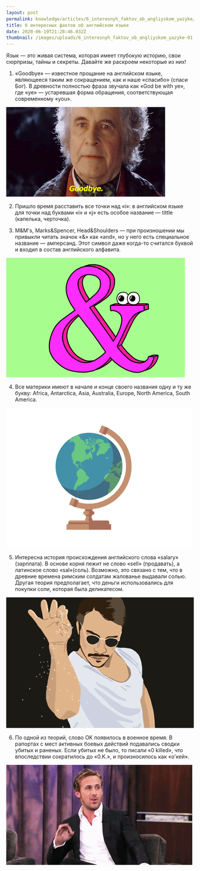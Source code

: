 ```yaml
---
layout: post
permalink: knowledge/articles/6_interesnyh_faktov_ob_angliyskom_yazyke/index.html
title: 6 интересных фактов об английском языке
date: 2020-06-19T21:28:46.032Z
thumbnail: /images/uploads/6_interesnyh_faktov_ob_angliyskom_yazyke-01.jpg
---
```

Язык — это живая система, которая имеет глубокую историю, свои сюрпризы, тайны и секреты. Давайте же раскроем некоторые из них!

1. «Goodbye» — известное прощание на английском языке, являющееся таким же сокращением, как и наше «спасибо» (спаси Бог). В древности полностью фраза звучала как «God be with ye», где «ye» — устаревшая форма обращения, соответствующая современному «you».

![](/images/uploads/6_interesnyh_faktov_ob_angliyskom_yazyke-02.gif)

2. Пришло время расставить все точки над «i»: в английском языке для точки над буквами «i» и «j» есть особое название — tittle (капелька, черточка).

3. M&M's, Marks&Spencer, Head&Shoulders — при произношении мы привыкли читать значок «&» как «and», но у него есть специальное название — амперсанд. Этот символ даже когда-то считался буквой и входил в состав английского алфавита.

![](/images/uploads/6_interesnyh_faktov_ob_angliyskom_yazyke-03.gif)

4. Все материки имеют в начале и конце своего названия одну и ту же букву: Africa, Antarctica, Asia, Australia, Europe, North America, South America.

![](/images/uploads/6_interesnyh_faktov_ob_angliyskom_yazyke-04.gif)

5. Интересна история происхождения английского слова «salary» (зарплата). В основе корня лежит не слово «sell» (продавать), а латинское слово «sal»(соль). Возможно, это связано с тем, что в древние времена римским солдатам жалованье выдавали солью. Другая теория предполагает, что деньги использовались для покупки соли, которая была деликатесом.

![](/images/uploads/6_interesnyh_faktov_ob_angliyskom_yazyke-05.gif)

6. По одной из теорий, слово OK появилось в военное время. В рапортах с мест активных боевых действий подавались сводки убитых и раненых. Если убитых не было, то писали «0 killed», что впоследствии сократилось до «0.K.», и произносилось как «о'кей».

![](/images/uploads/6_interesnyh_faktov_ob_angliyskom_yazyke-06.gif)